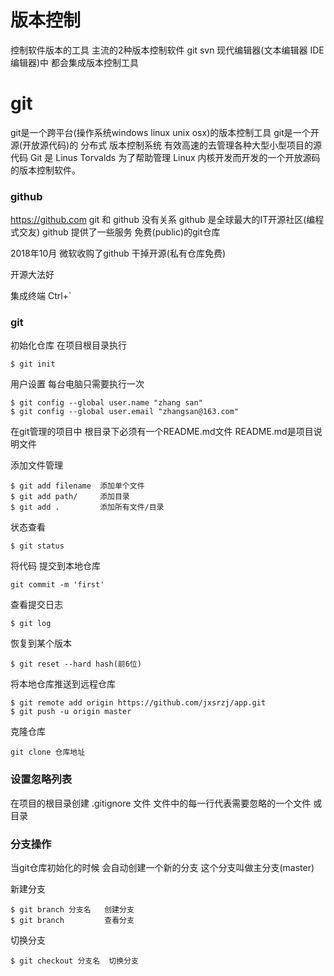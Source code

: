 # 版本控制
控制软件版本的工具
主流的2种版本控制软件 git svn
现代编辑器(文本编辑器 IDE编辑器)中  都会集成版本控制工具

# git
git是一个跨平台(操作系统windows linux unix osx)的版本控制工具
git是一个开源(开放源代码)的 分布式 版本控制系统 有效高速的去管理各种大型小型项目的源代码
Git 是 Linus Torvalds 为了帮助管理 Linux 内核开发而开发的一个开放源码的版本控制软件。

### github
https://github.com
git 和 github 没有关系
github 是全球最大的IT开源社区(编程式交友) 
github 提供了一些服务 免费(public)的git仓库

2018年10月 微软收购了github 干掉开源(私有仓库免费)

开源大法好


集成终端 Ctrl+`

### git
初始化仓库
在项目根目录执行
```
$ git init
```

用户设置  每台电脑只需要执行一次
```
$ git config --global user.name "zhang san"
$ git config --global user.email "zhangsan@163.com"
```

在git管理的项目中 根目录下必须有一个README.md文件
README.md是项目说明文件

添加文件管理
``` 
$ git add filename  添加单个文件
$ git add path/     添加目录
$ git add .         添加所有文件/目录
```

状态查看
```
$ git status
```

将代码 提交到本地仓库
```
git commit -m 'first'
```

查看提交日志
```
$ git log
```

恢复到某个版本
```
$ git reset --hard hash(前6位)
```


将本地仓库推送到远程仓库
```
$ git remote add origin https://github.com/jxsrzj/app.git
$ git push -u origin master
```

克隆仓库
```
git clone 仓库地址
```



### 设置忽略列表
在项目的根目录创建 
.gitignore 文件
文件中的每一行代表需要忽略的一个文件 或 目录


### 分支操作
当git仓库初始化的时候 会自动创建一个新的分支 这个分支叫做主分支(master)


新建分支
```
$ git branch 分支名   创建分支
$ git branch         查看分支
```

切换分支
```
$ git checkout 分支名  切换分支
```